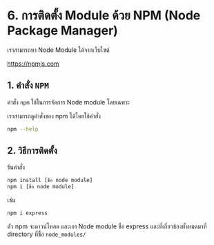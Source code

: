 
# 6. การติดตั้ง Module ด้วย NPM (Node Package Manager)

เราสามารถหา Node Module ได้จากเว็บไซต์ 

https://npmjs.com

## 1. คำสั่ง `NPM`

คำสั่ง `npm` ใช้ในการจัดการ Node module โดยเฉพาะ

เราสามารถดูคำสั่งของ npm ได้โดยใช้คำสั่ง 

```bash
npm --help
```

## 2. วิธีการติดตั้ง 

รันคำสั่ง

```bash
npm install [ชื่อ node module]
npm i [ชื่อ node module]
```

เช่น 

```bash
npm i express
```

ตัว npm จะดาวน์โหลด และเอา Node module ชื่อ express และที่เกี่ยวข้องทั้งหมดมาที่ directory ที่ชื่อ `node_modules/`

